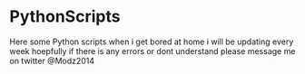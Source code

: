 # PythonScripts

Here some Python scripts when i get bored at home i will be updating every week hoepfully if there is any errors or dont
understand please message me on twitter @Modz2014
